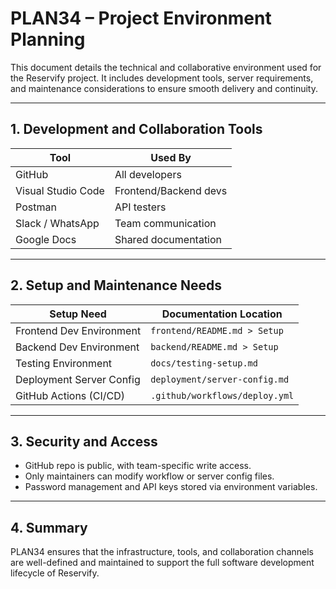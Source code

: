 # PLAN34 – Project Environment Planning

This document details the technical and collaborative environment used for the Reservify project. It includes development tools, server requirements, and maintenance considerations to ensure smooth delivery and continuity.

---

## 1. Development and Collaboration Tools

| Tool               | Used By               |
|--------------------|------------------------|
| GitHub             | All developers         |
| Visual Studio Code | Frontend/Backend devs  |
| Postman            | API testers            |
| Slack / WhatsApp   | Team communication     |
| Google Docs        | Shared documentation   |

---

## 2. Setup and Maintenance Needs

| Setup Need               | Documentation Location                 |
|--------------------------|-----------------------------------------|
| Frontend Dev Environment | `frontend/README.md > Setup`           |
| Backend Dev Environment  | `backend/README.md > Setup`            |
| Testing Environment      | `docs/testing-setup.md`                |
| Deployment Server Config | `deployment/server-config.md`          |
| GitHub Actions (CI/CD)   | `.github/workflows/deploy.yml`         |

---

## 3. Security and Access

- GitHub repo is public, with team-specific write access.
- Only maintainers can modify workflow or server config files.
- Password management and API keys stored via environment variables.

---

## 4. Summary

PLAN34 ensures that the infrastructure, tools, and collaboration channels are well-defined and maintained to support the full software development lifecycle of Reservify.
